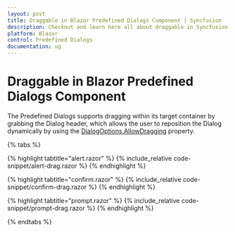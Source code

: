 ```yaml
---
layout: post
title: Draggable in Blazor Predefined Dialogs Component | Syncfusion
description: Checkout and learn here all about draggable in Syncfusion Blazor Predefined Dialogs component and much more details.
platform: Blazor
control: Predefined Dialogs
documentation: ug
---
```


# Draggable in Blazor Predefined Dialogs Component

The Predefined Dialogs supports dragging within its target container by grabbing the Dialog header, which allows the user to reposition the Dialog dynamically by using the [DialogOptions.AllowDragging](https://help.syncfusion.com/cr/blazor/Syncfusion.Blazor.Popups.DialogOptions.html#Syncfusion_Blazor_Popups_DialogOptions_AllowDragging) property.

{% tabs %}

{% highlight tabtitle="alert.razor" %}
{% include_relative code-snippet/alert-drag.razor %}
{% endhighlight %}

{% highlight tabtitle="confirm.razor" %}
{% include_relative code-snippet/confirm-drag.razor %}
{% endhighlight %}

{% highlight tabtitle="prompt.razor" %}
{% include_relative code-snippet/prompt-drag.razor %}
{% endhighlight %}

{% endtabs %}